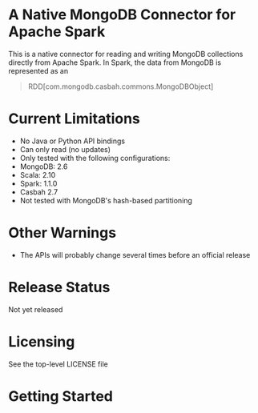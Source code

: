# A Native MongoDB Connector for Apache Spark

This is a native connector for reading and writing MongoDB collections
directly from Apache Spark. In Spark, the data from MongoDB is represented as an

>    RDD[com.mongodb.casbah.commons.MongoDBObject]

# Current Limitations

- No Java or Python API bindings
- Can only read (no updates)
- Only tested with the following configurations:
 - MongoDB: 2.6
 - Scala: 2.10
 - Spark: 1.1.0
 - Casbah 2.7
- Not tested with MongoDB's hash-based partitioning

# Other Warnings

- The APIs will probably change several times before an official release

# Release Status

Not yet released

# Licensing

See the top-level LICENSE file

# Getting Started